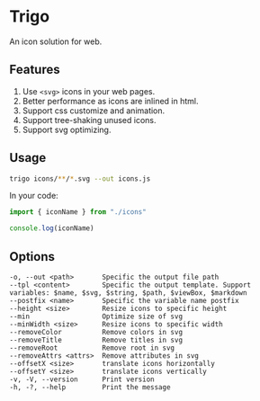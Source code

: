 # Trigo
An icon solution for web.

## Features
1. Use `<svg>` icons in your web pages.
2. Better performance as icons are inlined in html.
3. Support css customize and animation.
4. Support tree-shaking unused icons.
5. Support svg optimizing.

## Usage
```bash
trigo icons/**/*.svg --out icons.js
```

In your code:
```js
import { iconName } from "./icons"

console.log(iconName)
```

## Options
```
-o, --out <path>       Specific the output file path
--tpl <content>        Specific the output template. Support variables: $name, $svg, $string, $path, $viewBox, $markdown
--postfix <name>       Specific the variable name postfix
--height <size>        Resize icons to specific height
--min                  Optimize size of svg
--minWidth <size>      Resize icons to specific width
--removeColor          Remove colors in svg
--removeTitle          Remove titles in svg
--removeRoot           Remove root in svg
--removeAttrs <attrs>  Remove attributes in svg
--offsetX <size>       translate icons horizontally
--offsetY <size>       translate icons vertically
-v, -V, --version      Print version
-h, -?, --help         Print the message
```